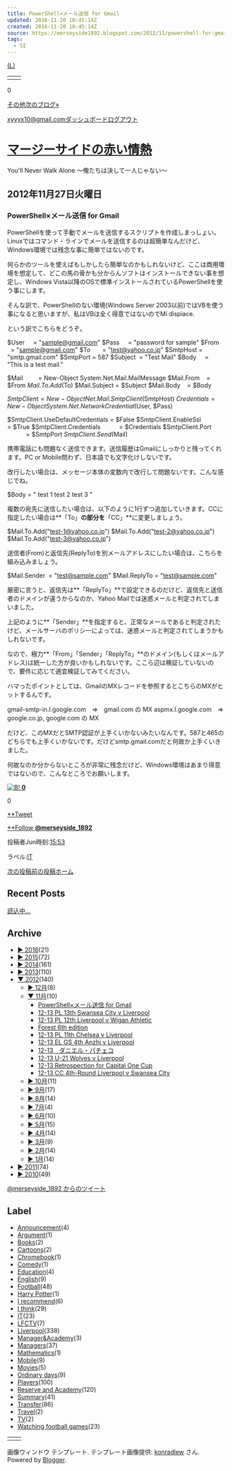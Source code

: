 ```yaml
---
title: PowerShell×メール送信 for Gmail
updated: 2016-11-20 10:45:14Z
created: 2016-11-20 10:45:14Z
source: https://merseyside1892.blogspot.com/2012/11/powershell-for-gmail_27.html
tags:
  - SI
---
```


[(L)](https://www.blogger.com/)

|     |     |
| --- | --- |
|     |     |

0

[その他]()[次のブログ»](https://www.blogger.com/next-blog?navBar=true&blogID=3396139400255341391)

xyvyx10@gmail.com[ダッシュボード](https://www.blogger.com/home)[ログアウト](https://merseyside1892.blogspot.com/logout?d=https://www.blogger.com/logout-redirect.g?blogID%3D3396139400255341391%26postID%3D7267918700401158429)

# [マージーサイドの赤い情熱](https://merseyside1892.blogspot.jp/)

You'll Never Walk Alone ～俺たちは決して一人じゃない～

## 2012年11月27日火曜日

### PowerShell×メール送信 for Gmail

PowerShellを使って手動でメールを送信するスクリプトを作成しまっしょい。Linuxではコマンド・ラインでメールを送信するのは超簡単なんだけど、Windows環境では残念な事に簡単ではないのです。

何らかのツールを使えばもしかしたら簡単なのかもしれないけど、ここは商用環境を想定して、どこの馬の骨かも分からんソフトはインストールできない事を想定し、Windows Vista以降のOSで標準インストールされているPowerShellを使う事にします。

そんな訳で、PowerShellのない環境(Windows Server 2003以前)ではVBを使う事になると思いますが、私はVBは全く得意ではないのでMi dispiace.

という訳でこちらをどうぞ。

$User     = "sample@gmail.com"
$Pass     = "password for sample"
$From     = "sample@gmail.com"
$To       = "test@yahoo.co.jp"
$SmtpHost = "smtp.gmail.com"
$SmtpPort = 587
$Subject  = "Test Mail"
$Body     = "This is a test mail."

$Mail         = New-Object System.Net.Mail.MailMessage
$Mail.From    = $From
$Mail.To.Add($To)
$Mail.Subject = $Subject
$Mail.Body    = $Body

$SmtpClient  = New-Object Net.Mail.SmtpClient($SmtpHost)
$Credentials = New-Object System.Net.NetworkCredential($User, $Pass)

$SmtpClient.UseDefaultCredentials = $False
$SmtpClient.EnableSsl             = $True
$SmtpClient.Credentials           = $Credentials
$SmtpClient.Port                  = $SmtpPort
$SmtpClient.Send($Mail)

携帯電話にも問題なく送信できます。送信履歴はGmailにしっかりと残ってくれます。PC or Mobile問わず、日本語でも文字化けしないです。

改行したい場合は、メッセージ本体の変数内で改行して問題ないです。こんな感じでね。

$Body =
"
test 1
test 2
test 3
"

複数の宛先に送信したい場合は、以下のように1行ずつ追加していきます。CCに指定したい場合は**「To」**の部分を**「CC」**に変更しましょう。

$Mail.To.Add("test-1@yahoo.co.jp")
$Mail.To.Add("test-2@yahoo.co.jp")
$Mail.To.Add("test-3@yahoo.co.jp")

送信者(From)と返信先(ReplyTo)を別メールアドレスにしたい場合は、こちらを組み込みましょう。

$Mail.Sender  = "test@sample.com"
$Mail.ReplyTo = "test@sample.com"

厳密に言うと、返信先は**「ReplyTo」**で設定できるのだけど、返信先と送信者のドメインが違うからなのか、Yahoo Mailでは迷惑メールと判定されてしまいました。

上記のように**「Sender」**を指定すると、正常なメールであると判定されたけど、メールサーバのポリシーによっては、迷惑メールと判定されてしまうかもしれないです。

なので、極力**「From」「Sender」「ReplyTo」**のドメイン(もしくはメールアドレス)は統一した方が良いかもしれないです。ここら辺は検証していないので、要件に応じて適宜検証してみてください。

ハマったポイントとしては、GmailのMXレコードを参照するとこちらのMXがヒットするんです。

gmail-smtp-in.l.google.com　⇒　gmail.com の MX
aspmx.l.google.com　⇒　google.co.jp, google.com の MX

だけど、このMXだとSMTP認証が上手くいかないみたいなんです。587と465のどちらでも上手くいかないです。だけどsmtp.gmail.comだと何故か上手くいきました。

何故なのか分からないところが非常に残念だけど、Windows環境はあまり得意ではないので、こんなところでお願いします。

 [![B!](../_resources/button-counter.gif)    **0**](http://b.hatena.ne.jp/entry/s/merseyside1892.blogspot.com/2012/11/powershell-for-gmail_27.html)

0

[**Tweet](https://twitter.com/intent/tweet?original_referer=https%3A%2F%2Fmerseyside1892.blogspot.jp%2F2012%2F11%2Fpowershell-for-gmail_27.html&ref_src=twsrc%5Etfw&text=PowerShell%C3%97%E3%83%A1%E3%83%BC%E3%83%AB%E9%80%81%E4%BF%A1%20for%20Gmail&tw_p=tweetbutton&url=https%3A%2F%2Fmerseyside1892.blogspot.jp%2F2012%2F11%2Fpowershell-for-gmail_27.html&via=merseyside_1892)

[**Follow **@merseyside_1892**](https://twitter.com/intent/follow?original_referer=https%3A%2F%2Fmerseyside1892.blogspot.jp%2F2012%2F11%2Fpowershell-for-gmail_27.html&ref_src=twsrc%5Etfw&region=follow_link&screen_name=merseyside_1892&tw_p=followbutton)

投稿者Jun時刻:[15:53](https://merseyside1892.blogspot.jp/2012/11/powershell-for-gmail_27.html)

ラベル:[IT](https://merseyside1892.blogspot.jp/search/label/IT)

[次の投稿](https://merseyside1892.blogspot.jp/2012/12/12-13-pl-15th-liverpool-v-southampton_2.html)[前の投稿](https://merseyside1892.blogspot.jp/2012/11/12-13-pl-13th-swansea-city-v-liverpool_26.html)[ホーム](https://merseyside1892.blogspot.jp/)

## Recent Posts

[読込中...](http://merseyside1892.blogspot.com/feeds/posts/default)

## Archive

- [► ](#)[2016](https://merseyside1892.blogspot.jp/search?updated-min=2016-01-01T00:00:00%2B09:00&updated-max=2017-01-01T00:00:00%2B09:00&max-results=21)(21)
- [► ](#)[2015](https://merseyside1892.blogspot.jp/search?updated-min=2015-01-01T00:00:00%2B09:00&updated-max=2016-01-01T00:00:00%2B09:00&max-results=50)(72)
- [► ](#)[2014](https://merseyside1892.blogspot.jp/search?updated-min=2014-01-01T00:00:00%2B09:00&updated-max=2015-01-01T00:00:00%2B09:00&max-results=50)(161)
- [► ](#)[2013](https://merseyside1892.blogspot.jp/search?updated-min=2013-01-01T00:00:00%2B09:00&updated-max=2014-01-01T00:00:00%2B09:00&max-results=50)(110)
- [▼ ](#)[2012](https://merseyside1892.blogspot.jp/search?updated-min=2012-01-01T00:00:00%2B09:00&updated-max=2013-01-01T00:00:00%2B09:00&max-results=50)(140)
    - [► ](#)[12月](https://merseyside1892.blogspot.jp/2012_12_01_archive.html)(8)
    - [▼ ](#)[11月](https://merseyside1892.blogspot.jp/2012_11_01_archive.html)(10)
        - [PowerShell×メール送信 for Gmail](https://merseyside1892.blogspot.jp/2012/11/powershell-for-gmail_27.html)
        - [12-13 PL 13th Swansea City v Liverpool](https://merseyside1892.blogspot.jp/2012/11/12-13-pl-13th-swansea-city-v-liverpool_26.html)
        - [12-13 PL 12th Liverpool v Wigan Athletic](https://merseyside1892.blogspot.jp/2012/11/12-13-pl-12th-liverpool-v-wigan-athletic_19.html)
        - [Forest 6th edition](https://merseyside1892.blogspot.jp/2012/11/forest-6th-edition_15.html)
        - [12-13 PL 11th Chelsea v Liverpool](https://merseyside1892.blogspot.jp/2012/11/12-13-pl-11th-chelsea-v-liverpool_13.html)
        - [12-13 EL GS 4th Anzhi v Liverpool](https://merseyside1892.blogspot.jp/2012/11/12-13-el-gs-4th-anzhi-v-liverpool_12.html)
        - [12-13　ダニエル・パチェコ](https://merseyside1892.blogspot.jp/2012/11/12-13_11.html)
        - [12-13 U-21 Wolves v Liverpool](https://merseyside1892.blogspot.jp/2012/11/12-13-u-21-wolves-v-liverpool_10.html)
        - [12-13 Retrospection for Capital One Cup](https://merseyside1892.blogspot.jp/2012/11/12-13-retrospection-for-capital-one-cup_3.html)
        - [12-13 CC 4th-Round Liverpool v Swansea City](https://merseyside1892.blogspot.jp/2012/11/12-13-cc-4th-round-liverpool-v-swansea_3.html)
    - [► ](#)[10月](https://merseyside1892.blogspot.jp/2012_10_01_archive.html)(11)
    - [► ](#)[9月](https://merseyside1892.blogspot.jp/2012_09_01_archive.html)(17)
    - [► ](#)[8月](https://merseyside1892.blogspot.jp/2012_08_01_archive.html)(14)
    - [► ](#)[7月](https://merseyside1892.blogspot.jp/2012_07_01_archive.html)(4)
    - [► ](#)[6月](https://merseyside1892.blogspot.jp/2012_06_01_archive.html)(10)
    - [► ](#)[5月](https://merseyside1892.blogspot.jp/2012_05_01_archive.html)(15)
    - [► ](#)[4月](https://merseyside1892.blogspot.jp/2012_04_01_archive.html)(14)
    - [► ](#)[3月](https://merseyside1892.blogspot.jp/2012_03_01_archive.html)(9)
    - [► ](#)[2月](https://merseyside1892.blogspot.jp/2012_02_01_archive.html)(14)
    - [► ](#)[1月](https://merseyside1892.blogspot.jp/2012_01_01_archive.html)(14)
- [► ](#)[2011](https://merseyside1892.blogspot.jp/search?updated-min=2011-01-01T00:00:00%2B09:00&updated-max=2012-01-01T00:00:00%2B09:00&max-results=50)(74)
- [► ](#)[2010](https://merseyside1892.blogspot.jp/search?updated-min=2010-01-01T00:00:00%2B09:00&updated-max=2011-01-01T00:00:00%2B09:00&max-results=49)(49)

[@merseyside_1892 からのツイート](https://twitter.com/merseyside_1892)

## Label

- [Announcement](https://merseyside1892.blogspot.jp/search/label/Announcement)(4)
- [Argument](https://merseyside1892.blogspot.jp/search/label/Argument)(1)
- [Books](https://merseyside1892.blogspot.jp/search/label/Books)(2)
- [Cartoons](https://merseyside1892.blogspot.jp/search/label/Cartoons)(2)
- [Chromebook](https://merseyside1892.blogspot.jp/search/label/Chromebook)(1)
- [Comedy](https://merseyside1892.blogspot.jp/search/label/Comedy)(1)
- [Education](https://merseyside1892.blogspot.jp/search/label/Education)(4)
- [English](https://merseyside1892.blogspot.jp/search/label/English)(9)
- [Football](https://merseyside1892.blogspot.jp/search/label/Football)(48)
- [Harry Potter](https://merseyside1892.blogspot.jp/search/label/Harry%20Potter)(1)
- [I recommend](https://merseyside1892.blogspot.jp/search/label/I%20recommend)(6)
- [I think](https://merseyside1892.blogspot.jp/search/label/I%20think)(29)
- [IT](https://merseyside1892.blogspot.jp/search/label/IT)(23)
- [LFCTV](https://merseyside1892.blogspot.jp/search/label/LFCTV)(7)
- [Liverpool](https://merseyside1892.blogspot.jp/search/label/Liverpool)(338)
- [Manager&Academy](https://merseyside1892.blogspot.jp/search/label/Manager%26Academy)(3)
- [Managers](https://merseyside1892.blogspot.jp/search/label/Managers)(37)
- [Mathematics](https://merseyside1892.blogspot.jp/search/label/Mathematics)(1)
- [Mobile](https://merseyside1892.blogspot.jp/search/label/Mobile)(9)
- [Movies](https://merseyside1892.blogspot.jp/search/label/Movies)(5)
- [Ordinary days](https://merseyside1892.blogspot.jp/search/label/Ordinary%20days)(9)
- [Players](https://merseyside1892.blogspot.jp/search/label/Players)(100)
- [Reserve and Academy](https://merseyside1892.blogspot.jp/search/label/Reserve%20and%20Academy)(120)
- [Summary](https://merseyside1892.blogspot.jp/search/label/Summary)(41)
- [Transfer](https://merseyside1892.blogspot.jp/search/label/Transfer)(86)
- [Travel](https://merseyside1892.blogspot.jp/search/label/Travel)(2)
- [TV](https://merseyside1892.blogspot.jp/search/label/TV)(2)
- [Watching football games](https://merseyside1892.blogspot.jp/search/label/Watching%20football%20games)(23)

|     |     |
| --- | --- |
|     |     |

画像ウィンドウ テンプレート. テンプレート画像提供: [konradlew](http://www.istockphoto.com/googleimages.php?id=5404187&platform=blogger&langregion=ja) さん. Powered by [Blogger](https://www.blogger.com/).